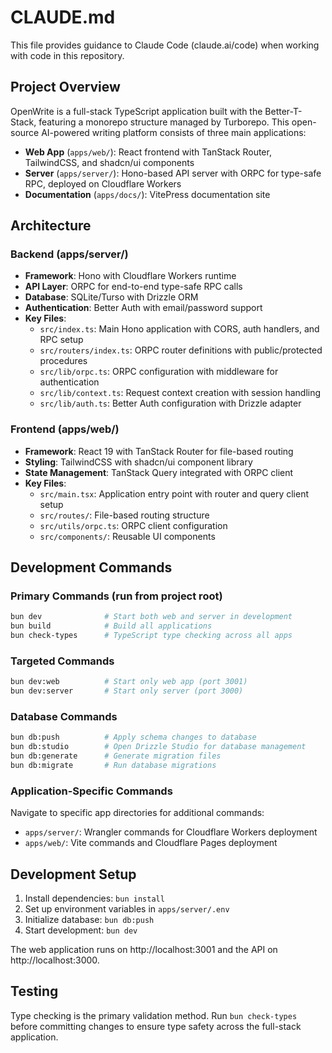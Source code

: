 # CLAUDE.md

This file provides guidance to Claude Code (claude.ai/code) when working with code in this repository.

## Project Overview

OpenWrite is a full-stack TypeScript application built with the Better-T-Stack, featuring a monorepo structure managed by Turborepo. This open-source AI-powered writing platform consists of three main applications:

- **Web App** (`apps/web/`): React frontend with TanStack Router, TailwindCSS, and shadcn/ui components
- **Server** (`apps/server/`): Hono-based API server with ORPC for type-safe RPC, deployed on Cloudflare Workers  
- **Documentation** (`apps/docs/`): VitePress documentation site

## Architecture

### Backend (apps/server/)
- **Framework**: Hono with Cloudflare Workers runtime
- **API Layer**: ORPC for end-to-end type-safe RPC calls
- **Database**: SQLite/Turso with Drizzle ORM
- **Authentication**: Better Auth with email/password support
- **Key Files**:
  - `src/index.ts`: Main Hono application with CORS, auth handlers, and RPC setup
  - `src/routers/index.ts`: ORPC router definitions with public/protected procedures
  - `src/lib/orpc.ts`: ORPC configuration with middleware for authentication
  - `src/lib/context.ts`: Request context creation with session handling
  - `src/lib/auth.ts`: Better Auth configuration with Drizzle adapter

### Frontend (apps/web/)
- **Framework**: React 19 with TanStack Router for file-based routing
- **Styling**: TailwindCSS with shadcn/ui component library
- **State Management**: TanStack Query integrated with ORPC client
- **Key Files**:
  - `src/main.tsx`: Application entry point with router and query client setup
  - `src/routes/`: File-based routing structure
  - `src/utils/orpc.ts`: ORPC client configuration
  - `src/components/`: Reusable UI components

## Development Commands

### Primary Commands (run from project root)
```bash
bun dev              # Start both web and server in development
bun build            # Build all applications
bun check-types      # TypeScript type checking across all apps
```

### Targeted Commands
```bash
bun dev:web          # Start only web app (port 3001)
bun dev:server       # Start only server (port 3000)
```

### Database Commands
```bash
bun db:push          # Apply schema changes to database
bun db:studio        # Open Drizzle Studio for database management
bun db:generate      # Generate migration files
bun db:migrate       # Run database migrations
```

### Application-Specific Commands
Navigate to specific app directories for additional commands:
- `apps/server/`: Wrangler commands for Cloudflare Workers deployment
- `apps/web/`: Vite commands and Cloudflare Pages deployment

## Development Setup

1. Install dependencies: `bun install`
2. Set up environment variables in `apps/server/.env`
3. Initialize database: `bun db:push`
4. Start development: `bun dev`

The web application runs on http://localhost:3001 and the API on http://localhost:3000.

## Testing

Type checking is the primary validation method. Run `bun check-types` before committing changes to ensure type safety across the full-stack application.